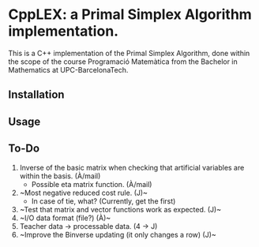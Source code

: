 # CppLEX: a Primal Simplex Algorithm implementation.

This is a C++ implementation of the Primal Simplex Algorithm, done within the scope of the course Programació Matemàtica from the Bachelor in Mathematics at UPC-BarcelonaTech.

## Installation
## Usage
## To-Do

1. Inverse of the basic matrix when checking that artificial variables are within the basis. (À/mail)
    - Possible eta matrix function. (À/mail)
2. ~Most negative reduced cost rule. (J)~
    - In case of tie, what? (Currently, get the first)
3. ~Test that matrix and vector functions work as expected. (J)~
4. ~I/O data format (file?) (À)~
5. Teacher data -> processable data. (4 -> J)
6. ~Improve the Binverse updating (it only changes a row) (J)~
